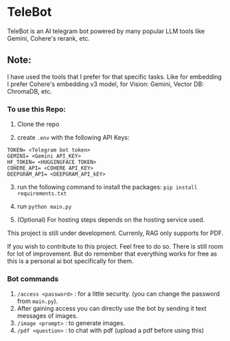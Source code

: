 # TeleBot

TeleBot is an AI telegram bot powered by many popular LLM tools like Gemini, Cohere's rerank, etc.

## Note:
I have used the tools that I prefer for that specific tasks. Like for embedding I prefer Cohere's embedding v3 model, for Vision: Gemini, Vector DB: ChromaDB, etc.

### To use this Repo:
1. Clone the repo

2. create `.env` with the following API Keys:
```
TOKEN= <Telegram bot token>
GEMINI= <Gemini API_KEY>
HF_TOKEN= <HUGGINGFACE TOKEN>
COHERE_API= <COHERE API_KEY>
DEEPGRAM_API= <DEEPGRAM_API_kEY>
```

3. run the following command to install the packages:
`pip install requirements.txt`

4. run `python main.py`

5. (Optional) For hosting steps depends on the hosting service used.

This project is still under development. Currenly, RAG only supports for PDF. 

If you wish to contribute to this project. Feel free to do so. There is still room for lot of improvement. But do remember that everything works for free as this is a personal ai bot specifically for them.


### Bot commands
1. `/access <password>` : for a little security. (you can change the password from `main.py`).
2. After gaining access you can directly use the bot by sending it text messages of images.
3. `/image <prompt>` : to generate images.
4. `/pdf <question>` : to chat with pdf (upload a pdf before using this)
